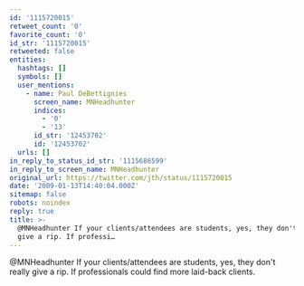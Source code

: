 ```yaml
---
id: '1115720015'
retweet_count: '0'
favorite_count: '0'
id_str: '1115720015'
retweeted: false
entities:
  hashtags: []
  symbols: []
  user_mentions:
    - name: Paul DeBettignies
      screen_name: MNHeadhunter
      indices:
        - '0'
        - '13'
      id_str: '12453702'
      id: '12453702'
  urls: []
in_reply_to_status_id_str: '1115686599'
in_reply_to_screen_name: MNHeadhunter
original_url: https://twitter.com/jth/status/1115720015
date: '2009-01-13T14:40:04.000Z'
sitemap: false
robots: noindex
reply: true
title: >-
  @MNHeadhunter If your clients/attendees are students, yes, they don't really
  give a rip. If professi…
---
```


@MNHeadhunter If your clients/attendees are students, yes, they don't really give a rip. If professionals could find more laid-back clients.
